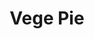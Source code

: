 ---
title: Vege Pie
tags: ["dinner"]
ingredients:
  - 3–4 flaky pastry sheets
  - Butter (for greasing and cooking)
  - Potato, peeled and cubed
  - Carrot, peeled and cubed
  - 1–2 medium onions, sliced
  - Leek (optional), sliced
  - Mushrooms, sliced
  - Spinach and/or peas
  - Fresh rosemary and thyme
  - 1.5 cups vegetable stock
  - 3 tbsp cornflour
  - 1 cup milk
  - Grated cheese (for topping)
  - Salt & pepper
method:
  - Peel and cube the potatoes and carrots. Par-boil until just starting to soften, then set aside.
  - In a large pot or pan, melt butter and sauté onions, leeks, and mushrooms for about 10 minutes until soft but not browned.
  - Add rosemary and thyme, then pour in the vegetable stock and bring to a simmer.
  - In a small bowl, mix cornflour with a splash of milk to form a smooth paste. Add this to the pan along with the rest of the milk.
  - Stir over heat until the mixture thickens lightly. Season well with salt and pepper.
  - Stir through the par-boiled potatoes and carrots, along with spinach and peas.
  - Grease a pie dish with butter and line the base with pastry.
  - Pour in the vegetable filling and sprinkle grated cheese on top.
  - Cover with another sheet of pastry, crimp the edges to seal, and lightly glaze with milk or egg white.
  - Bake at 200°C until golden and puffed (usually around 30–40 minutes).
---